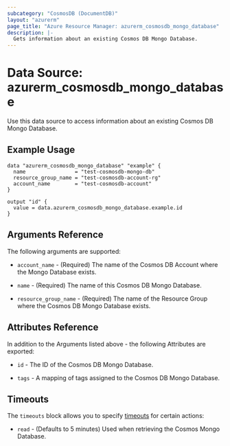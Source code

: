 ```yaml
---
subcategory: "CosmosDB (DocumentDB)"
layout: "azurerm"
page_title: "Azure Resource Manager: azurerm_cosmosdb_mongo_database"
description: |-
  Gets information about an existing Cosmos DB Mongo Database.
---
```


# Data Source: azurerm_cosmosdb_mongo_database

Use this data source to access information about an existing Cosmos DB Mongo Database.

## Example Usage

```hcl
data "azurerm_cosmosdb_mongo_database" "example" {
  name                = "test-cosmosdb-mongo-db"
  resource_group_name = "test-cosmosdb-account-rg"
  account_name        = "test-cosmosdb-account"
}

output "id" {
  value = data.azurerm_cosmosdb_mongo_database.example.id
}
```

## Arguments Reference

The following arguments are supported:

* `account_name` - (Required) The name of the Cosmos DB Account where the Mongo Database exists.

* `name` - (Required) The name of this Cosmos DB Mongo Database.

* `resource_group_name` - (Required) The name of the Resource Group where the Cosmos DB Mongo Database exists.

## Attributes Reference

In addition to the Arguments listed above - the following Attributes are exported: 

* `id` - The ID of the Cosmos DB Mongo Database.

* `tags` - A mapping of tags assigned to the Cosmos DB Mongo Database.

## Timeouts

The `timeouts` block allows you to specify [timeouts](https://www.terraform.io/language/resources/syntax#operation-timeouts) for certain actions:

* `read` - (Defaults to 5 minutes) Used when retrieving the Cosmos Mongo Database.

